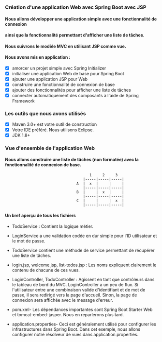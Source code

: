 ### Création d'une application Web avec Spring Boot avec JSP

#### Nous allons développer une application simple avec une fonctionnalité de connexion 
#### ainsi que la fonctionnalité permettant d'afficher une liste de tâches.
#### Nous suivrons le modèle MVC en utilisant JSP comme vue.

#### Nous avons mis en application :
- [x] amorcer un projet simple avec Spring Initializer
- [x] initialiser une application Web de base pour Spring Boot
- [x] ajouter une application JSP pour Web
- [x] construire une fonctionnalité de connexion de base
- [x] ajouter des fonctionnalités pour afficher une liste de tâches
- [x] connecter automatiquement des composants à l'aide de Spring Framework

### Les outils que nous avons utilisés
- [x] Maven 3.0+ est votre outil de construction
- [x] Votre IDE préféré. Nous utilisons Eclipse.
- [x] JDK 1.8+

### Vue d'ensemble de l'application Web
#### Nous allons construire une liste de tâches (non formatée) avec la fonctionnalité de connexion de base.

                                           1     2     3
                                        |-----|-----|-----|
                                     A  |  x  |     |     |
                                        |-----|-----|-----|
                                     B  |     |  x  |     |
                                        |-----|-----|-----|
                                     C  |     |     |  x  |
                                        |-----|-----|-----|
                                        
                                        
 #### Un bref aperçu de tous les fichiers

*  TodoService : Contient la logique métier. 
*  LoginService a une validation codée en dur simple pour l'ID utilisateur et le mot de passe. 
*  TodoService contient une méthode de service permettant de récupérer une liste de tâches.

*  login.jsp, welcome.jsp, list-todos.jsp : Les noms expliquent clairement le contenu de chacune de ces vues.

*  LoginController, TodoController : Agissent en tant que contrôleurs dans le tableau de bord du MVC.
   LoginController a un peu de flux.
   Si l'utilisateur entre une combinaison valide d'identifiant et de mot de passe, il sera redirigé vers la page d'accueil.
   Sinon, la page de connexion sera affichée avec le message d'erreur.

*  pom.xml- Les dépendances importantes sont Spring Boot Starter Web et tomcat-embed-jasper.
   Nous en reparlerons plus tard.

*  application.properties- Ceci est généralement utilisé pour configurer les infrastructures dans Spring Boot.
   Dans cet exemple, nous allons configurer notre résolveur de vues dans application.properties.
